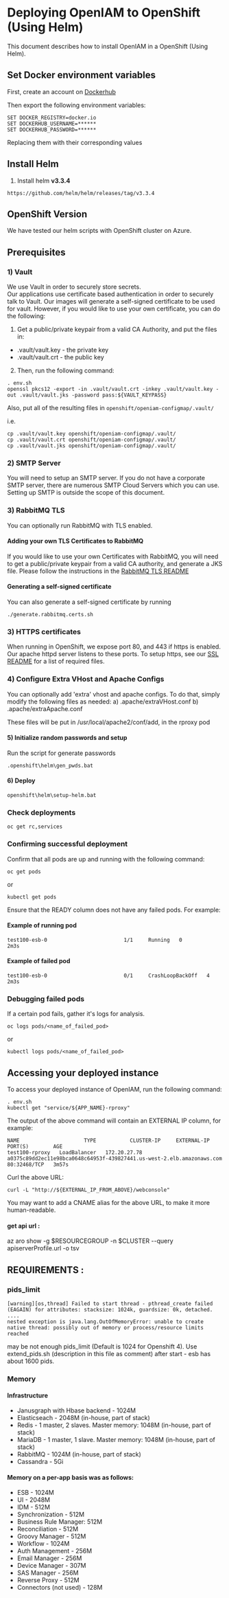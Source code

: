 # Deploying OpenIAM to OpenShift (Using Helm)

This document describes how to install OpenIAM in a OpenShift (Using Helm).

## Set Docker environment variables

First, create an account on [Dockerhub](https://hub.docker.com/)

Then export the following environment variables:
```
SET DOCKER_REGISTRY=docker.io
SET DOCKERHUB_USERNAME=******
SET DOCKERHUB_PASSWORD=******
```

Replacing them with their corresponding values

## Install Helm

1. Install helm **v3.3.4**

```
https://github.com/helm/helm/releases/tag/v3.3.4
```

## OpenShift Version

We have tested our helm scripts with OpenShift cluster on Azure.


## Prerequisites

### 1) Vault

We use Vault in order to securely store secrets.  
Our applications use certificate based authentication in order to securely talk to Vault.
Our images will generate a self-signed certificate to be used for vault.  However, if you would like to use
your own certificate, you can do the following:

1) Get a public/private keypair from a valid CA Authority, and put the files in:
* .vault/vault.key - the private key
* .vault/vault.crt - the public key

2) Then, run the following command:
```
. env.sh
openssl pkcs12 -export -in .vault/vault.crt -inkey .vault/vault.key -out .vault/vault.jks -password pass:${VAULT_KEYPASS}
```

Also, put all of the resulting files in `openshift/openiam-configmap/.vault/`

i.e.
```
cp .vault/vault.key openshift/openiam-configmap/.vault/
cp .vault/vault.crt openshift/openiam-configmap/.vault/
cp .vault/vault.jks openshift/openiam-configmap/.vault/
```

### 2) SMTP Server

You will need to setup an SMTP server.
If you do not have a corporate SMTP server, there are numerous SMTP Cloud Servers which you can use.
Setting up SMTP is outside the scope of this document.

### 3) RabbitMQ TLS

You can optionally run RabbitMQ with TLS enabled.

#### Adding your own TLS Certificates to RabbitMQ

If you would like to use your own Certificates with RabbitMQ, you will need to get a public/private keypair from a valid CA authority, and generate a JKS file.
Please follow the instructions in the [RabbitMQ TLS README](.rabbitmq/README.md)

#### Generating a self-signed certificate

You can also generate a self-signed certificate by running
```
./generate.rabbitmq.certs.sh
```

### 3) HTTPS certificates

When running in OpenShift, we expose port 80, and 443 if https is enabled.  Our apache httpd server listens to these ports.
To setup https, see our [SSL README](.ssl/README.md) for a list of required files.

### 4) Configure Extra VHost and Apache Configs

You can optionally add 'extra' vhost and apache configs.  To do that, simply modify the following files as needed:
a) .apache/extraVHost.conf
b) .apache/extraApache.conf

These files will be put in /usr/local/apache2/conf/add, in the rproxy pod


#### 5) Initialize random passwords and setup


Run the script for generate passwords

```
.openshift\helm\gen_pwds.bat
```

#### 6) Deploy

```
openshift\helm\setup-helm.bat
```


### Check deployments

```
oc get rc,services
```


### Confirming successful deployment

Confirm that all pods are up and running with the following command:

```
oc get pods
```
or 
```
kubectl get pods
```

Ensure that the READY column does not have any failed pods.  For example:

#### Example of running pod
```
test100-esb-0                         1/1     Running   0          2m3s
```

#### Example of failed pod
```
test100-esb-0                         0/1     CrashLoopBackOff   4          2m3s
```

### Debugging failed pods

If a certain pod fails, gather it's logs for analysis.

```
oc logs pods/<name_of_failed_pod>
```
or
```
kubectl logs pods/<name_of_failed_pod>
```


## Accessing your deployed instance

To access your deployed instance of OpenIAM, run the following command:

```
. env.sh
kubectl get "service/${APP_NAME}-rproxy"
```

The output of the above command will contain an EXTERNAL IP column, for example:

```
NAME                     TYPE           CLUSTER-IP     EXTERNAL-IP                                                              PORT(S)        AGE
test100-rproxy   LoadBalancer   172.20.27.78   a0375c89dd2ec11e98bca0648c64953f-439827441.us-west-2.elb.amazonaws.com   80:32468/TCP   3m57s
```

Curl the above URL:
```
curl -L "http://${EXTERNAL_IP_FROM_ABOVE}/webconsole"
```

You may want to add a CNAME alias for the above URL, to make it more human-readable.

#### get api url :
az aro show -g $RESOURCEGROUP -n $CLUSTER --query apiserverProfile.url -o tsv


## REQUIREMENTS : 

### pids_limit

```
[warning][os,thread] Failed to start thread - pthread_create failed (EAGAIN) for attributes: stacksize: 1024k, guardsize: 0k, detached.
....
nested exception is java.lang.OutOfMemoryError: unable to create native thread: possibly out of memory or process/resource limits reached
```

may be not enough pids_limit (Default is 1024 for Openshift 4).
Use extend_pids.sh (description in this file as comment)
after start - esb has about 1600 pids.

### Memory
#### Infrastructure
- Janusgraph with Hbase backend - 1024M
- Elasticseach - 2048M (in-house, part of stack)
- Redis - 1 master, 2 slaves.  Master memory: 1048M (in-house, part of stack)
- MariaDB - 1 master, 1 slave.  Master memory: 1048M (in-house, part of stack)
- RabbitMQ - 1024M (in-house, part of stack)
- Cassandra - 5Gi

#### Memory on a per-app basis was as follows:
- ESB - 1024M
- UI - 2048M
- IDM - 512M
- Synchronization - 512M
- Business Rule Manager: 512M
- Reconciliation - 512M
- Groovy Manager - 512M
- Workflow - 1024M
- Auth Management - 256M
- Email Manager - 256M
- Device Manager - 307M
- SAS Manager - 256M 
- Reverse Proxy - 512M
- Connectors (not used) - 128M